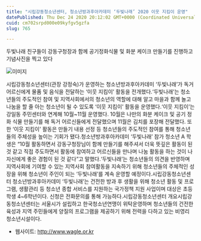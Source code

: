 ```yaml
---
title: "시립강동청소년센터, 청소년방과후아카데미 ‘두빛나래’ 2020 이웃 지킴이 운영"
datePublished: Thu Dec 24 2020 20:12:02 GMT+0000 (Coordinated Universal Time)
cuid: cm702srpd000e09kyfgv5gzfa
slug: 765

---
```



두빛나래 친구들이 강동구청장과 함께 공기정화식물 및 화분 케이크 만들기를 진행하고 기념사진을 찍고 있다

![이미지](https://cdn.hashnode.com/res/hashnode/image/upload/v1739253786197/b38a63f3-e09c-4b7b-be64-2c1d57b15950.jpeg)

시립강동청소년센터(관장 강정숙)가 운영하는 청소년방과후아카데미 ‘두빛나래’가 독거 어르신에게 물품 및 음식을 전달하는 ‘이웃 지킴이’ 활동을 전개했다.‘두빛나래’는 청소년들의 주도적인 참여 및 지역사회에서의 청소년의 역할에 대해 알고 마을과 함께 놀고 나눔을 할 줄 아는 청소년이 될 수 있도록 ‘이웃 지킴이’ 활동을 운영했다.‘이웃 지킴이’는 강일동 주민센터와 연계해 10월~11월 운영했다. 10월은 나만의 화분 케이크 및 공기 정화 식물 만들기를 해 독거 어르신들에게 전달했으며 11월은 김치를 포장해 전달했다. 또한 ‘이웃 지킴이’ 활동은 만들기 내용 선정 등 청소년들의 주도적인 참여를 통해 청소년들의 주체성을 높이는 기회가 됐다.청소년방과후아카데미 ‘두빛나래’ 참가 청소년 A 학생은 “10월 활동하면서 강동구청장님이 함께 만들기를 해주셔서 더욱 뜻깊은 활동이 된 것 같고 직접 주도하면서 활동에 참여하고 어르신들을 만나며 나눔 활동을 하는 것이 나 자신에게 좋은 경험이 된 것 같다”고 말했다.‘두빛나래’는 청소년들의 의견을 반영하며 지역사회에 기여할 수 있는 지역사회 참여활동을 지속하기 위해 청소년들의 주체적인 성장을 위해 청소년이 주인이 되는 ‘두빛나래’를 계속 운영할 예정이다.시립강동청소년센터 청소년방과후아카데미 ‘두빛나래’는 건전한 방과 후 생활을 위해 청소년 활동 및 프로그램, 생활관리 등 청소년 종합 서비스를 지원하는 국가정책 지원 사업이며 대상은 초등학생 4~6학년이다. 신청은 전화문의를 통해 가능하다.시립강동청소년센터 개요시립강동청소년센터는 서울시가 설립하고 한국청소년연맹이 위탁운영하며 청소년들의 건전한 육성과 지역 주민들에게 양질의 프로그램을 제공하기 위해 전력을 다하고 있는 비영리 청소년시설이다.

- 웹사이트: http://www.wagle.or.kr